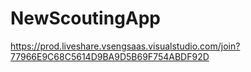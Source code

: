 # NewScoutingApp
https://prod.liveshare.vsengsaas.visualstudio.com/join?77966E9C68C5614D9BA9D5B69F754ABDF92D
